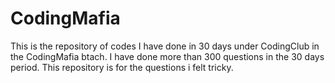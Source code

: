 # CodingMafia
This is the repository of codes I have done in 30 days under CodingClub in the CodingMafia btach. I have done more than 300 questions in the 30 days period. This repository is for the questions i felt tricky.

